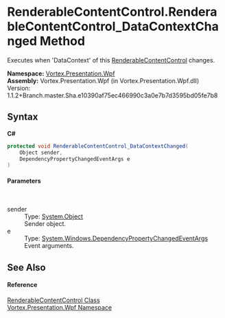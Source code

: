 # RenderableContentControl.RenderableContentControl_DataContextChanged Method 
 

Executes when 'DataContext' of this <a href="T_Vortex_Presentation_Wpf_RenderableContentControl.md">RenderableContentControl</a> changes.

**Namespace:**&nbsp;<a href="N_Vortex_Presentation_Wpf.md">Vortex.Presentation.Wpf</a><br />**Assembly:**&nbsp;Vortex.Presentation.Wpf (in Vortex.Presentation.Wpf.dll) Version: 1.1.2+Branch.master.Sha.e10390af75ec466990c3a0e7b7d3595bd05fe7b8

## Syntax

**C#**<br />
``` C#
protected void RenderableContentControl_DataContextChanged(
	Object sender,
	DependencyPropertyChangedEventArgs e
)
```


#### Parameters
&nbsp;<dl><dt>sender</dt><dd>Type: <a href="http://msdn2.microsoft.com/en-us/library/e5kfa45b" target="_blank">System.Object</a><br />Sender object.</dd><dt>e</dt><dd>Type: <a href="http://msdn2.microsoft.com/en-us/library/ms589319" target="_blank">System.Windows.DependencyPropertyChangedEventArgs</a><br />Event arguments.</dd></dl>

## See Also


#### Reference
<a href="T_Vortex_Presentation_Wpf_RenderableContentControl.md">RenderableContentControl Class</a><br /><a href="N_Vortex_Presentation_Wpf.md">Vortex.Presentation.Wpf Namespace</a><br />